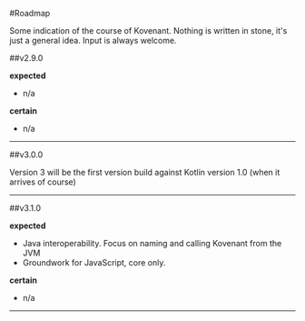 #Roadmap

Some indication of the course of Kovenant. Nothing is written in stone, it's just a general idea.
Input is always welcome.

##v2.9.0

**expected**

* n/a

**certain**

* n/a

---

##v3.0.0

Version 3 will be the first version build against Kotlin version 1.0 (when it arrives of course)

---

##v3.1.0

**expected**

* Java interoperability. Focus on naming and calling Kovenant from the JVM
* Groundwork for JavaScript, core only.

**certain**

* n/a

---